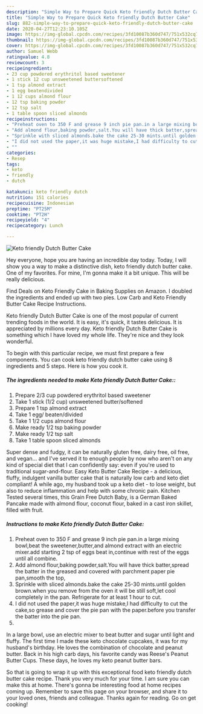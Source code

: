 ```yaml
---
description: "Simple Way to Prepare Quick Keto friendly Dutch Butter Cake"
title: "Simple Way to Prepare Quick Keto friendly Dutch Butter Cake"
slug: 882-simple-way-to-prepare-quick-keto-friendly-dutch-butter-cake
date: 2020-04-27T12:23:10.105Z
image: https://img-global.cpcdn.com/recipes/3fd10087b360d747/751x532cq70/keto-friendly-dutch-butter-cake-recipe-main-photo.jpg
thumbnail: https://img-global.cpcdn.com/recipes/3fd10087b360d747/751x532cq70/keto-friendly-dutch-butter-cake-recipe-main-photo.jpg
cover: https://img-global.cpcdn.com/recipes/3fd10087b360d747/751x532cq70/keto-friendly-dutch-butter-cake-recipe-main-photo.jpg
author: Samuel Webb
ratingvalue: 4.8
reviewcount: 3
recipeingredient:
- 23 cup powdered erythritol based sweetener
- 1 stick 12 cup unsweetened buttersoftened
- 1 tsp almond extract
- 1 egg beatendivided
- 1 12 cups almond flour
- 12 tsp baking powder
- 12 tsp salt
- 1 table spoon sliced almonds
recipeinstructions:
- "Preheat oven to 350 F and grease 9 inch pie pan.in a large mixing bowl,beat the sweetener,butter,and almond extract with an electric mixer.add starting 2 tsp of eggs beat in,continue with rest of the eggs until all combine."
- "Add almond flour,baking powder,salt.You will have thick batter,spread the batter in the greased and covered with parchment paper pie pan,smooth the top,"
- "Sprinkle with sliced almonds.bake the cake 25-30 mints.until golden brown.when you remove from the oven it will be still soft,let cool completely in the pan. Refrigerate for at least 1 hour to cut."
- "I did not used the paper,it was huge mistake,I had difficulty to cut the cake,so grease and cover the pie pan with the paper.before you transfer the batter into the pie pan."
- ""
categories:
- Resep
tags:
- keto
- friendly
- dutch

katakunci: keto friendly dutch
nutrition: 151 calories
recipecuisine: Indonesian
preptime: "PT25M"
cooktime: "PT2H"
recipeyield: "4"
recipecategory: Lunch

---
```



![Keto friendly Dutch Butter Cake](https://img-global.cpcdn.com/recipes/3fd10087b360d747/751x532cq70/keto-friendly-dutch-butter-cake-recipe-main-photo.jpg)

Hey everyone, hope you are having an incredible day today. Today, I will show you a way to make a distinctive dish, keto friendly dutch butter cake. One of my favorites. For mine, I'm gonna make it a bit unique. This will be really delicious.

Find Deals on Keto Friendly Cake in Baking Supplies on Amazon. I doubled the ingredients and ended up with two pies. Low Carb and Keto Friendly Butter Cake Recipe Instructions.

Keto friendly Dutch Butter Cake is one of the most popular of current trending foods in the world. It is easy, it's quick, it tastes delicious. It is appreciated by millions every day. Keto friendly Dutch Butter Cake is something which I have loved my whole life. They're nice and they look wonderful.


To begin with this particular recipe, we must first prepare a few components. You can cook keto friendly dutch butter cake using 8 ingredients and 5 steps. Here is how you cook it.

##### The ingredients needed to make Keto friendly Dutch Butter Cake::

1. Prepare 2/3 cup powdered erythritol based sweetener
1. Take 1 stick (1/2 cup) unsweetened butter/softened
1. Prepare 1 tsp almond extract
1. Take 1 egg/ beaten/divided
1. Take 1 1/2 cups almond flour
1. Make ready 1/2 tsp baking powder
1. Make ready 1/2 tsp salt
1. Take 1 table spoon sliced almonds


Super dense and fudgy, it can be naturally gluten free, dairy free, oil free, and vegan… and I&#39;ve served it to enough people by now who aren&#39;t on any kind of special diet that I can confidently say: even if you&#39;re used to traditional sugar-and-flour. Easy Keto Butter Cake Recipe - a delicious, fluffy, indulgent vanilla butter cake that is naturally low carb and keto diet compliant! A while ago, my husband took up a keto diet - to lose weight, but also to reduce inflammation and help with some chronic pain. Kitchen Tested several times, this Grain Free Dutch Baby, is a German Baked Pancake made with almond flour, coconut flour, baked in a cast iron skillet, filled with fruit. 

##### Instructions to make Keto friendly Dutch Butter Cake:

1. Preheat oven to 350 F and grease 9 inch pie pan.in a large mixing bowl,beat the sweetener,butter,and almond extract with an electric mixer.add starting 2 tsp of eggs beat in,continue with rest of the eggs until all combine.
1. Add almond flour,baking powder,salt.You will have thick batter,spread the batter in the greased and covered with parchment paper pie pan,smooth the top,
1. Sprinkle with sliced almonds.bake the cake 25-30 mints.until golden brown.when you remove from the oven it will be still soft,let cool completely in the pan. Refrigerate for at least 1 hour to cut.
1. I did not used the paper,it was huge mistake,I had difficulty to cut the cake,so grease and cover the pie pan with the paper.before you transfer the batter into the pie pan.
1. 


In a large bowl, use an electric mixer to beat butter and sugar until light and fluffy. The first time I made these keto chocolate cupcakes, it was for my husband&#39;s birthday. He loves the combination of chocolate and peanut butter. Back in his high carb days, his favorite candy was Reese&#39;s Peanut Butter Cups. These days, he loves my keto peanut butter bars. 

So that is going to wrap it up with this exceptional food keto friendly dutch butter cake recipe. Thank you very much for your time. I am sure you can make this at home. There's gonna be interesting food at home recipes coming up. Remember to save this page on your browser, and share it to your loved ones, friends and colleague. Thanks again for reading. Go on get cooking!
